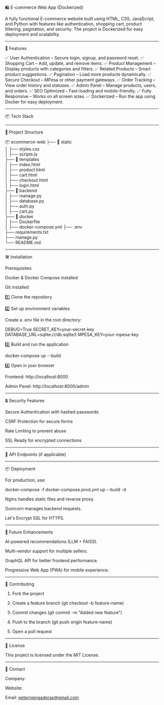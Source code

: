 🛍️ E-commerce Web App (Dockerized)

A fully functional E-commerce website built using HTML, CSS, JavaScript, and Python with features like authentication, shopping cart, product filtering, pagination, and security. The project is Dockerized for easy deployment and scalability.


---

🚀 Features

✅ User Authentication – Secure login, signup, and password reset.
✅ Shopping Cart – Add, update, and remove items.
✅ Product Management – Display products with categories and filters.
✅ Related Products – Smart product suggestions.
✅ Pagination – Load more products dynamically.
✅ Secure Checkout – MPesa or other payment gateways.
✅ Order Tracking – View order history and statuses.
✅ Admin Panel – Manage products, users, and orders.
✅ SEO Optimized – Fast-loading and mobile-friendly.
✅ Fully Responsive – Works on all screen sizes.
✅ Dockerized – Run the app using Docker for easy deployment.


---

📦 Tech Stack


---

📂 Project Structure

📦 ecommerce-web
├── 📁 static               
│   ├── styles.css         
│   ├── scripts.js         
├── 📁 templates            
│   ├── index.html         
│   ├── product.html       
│   ├── cart.html         
│   ├── checkout.html      
│   ├── login.html         
├── 📁 backend        
│   ├── manage.py          
│   ├── database.py       
│   ├── auth.py           
│   ├── cart.py           
├── 📁 docker             
│   ├── Dockerfile       
│   ├── docker-compose.yml 
├── .env                   
├── requirements.txt       
├── manage.py              
└── README.md      


---

🛠️ Installation

Prerequisites

Docker & Docker Compose installed

Git installed


1️⃣ Clone the repository



2️⃣ Set up environment variables

Create a .env file in the root directory:

DEBUG=True
SECRET_KEY=your-secret-key
DATABASE_URL=sqlite:///db.sqlite3
MPESA_KEY=your-mpesa-key

3️⃣ Build and run the application

docker-compose up --build

4️⃣ Open in your browser

Frontend: http://localhost:8000

Admin Panel: http://localhost:8000/admin



---

🔒 Security Features

Secure Authentication with hashed passwords

CSRF Protection for secure forms

Rate Limiting to prevent abuse

SSL Ready for encrypted connections



---

📖 API Endpoints (if applicable)


---

📦 Deployment

For production, use:

docker-compose -f docker-compose.prod.yml up --build -d

Nginx handles static files and reverse proxy.

Gunicorn manages backend requests.

Let's Encrypt SSL for HTTPS.



---

🚀 Future Enhancements

AI-powered recommendations (LLM + FAISS).

Multi-vendor support for multiple sellers.

GraphQL API for better frontend performance.

Progressive Web App (PWA) for mobile experience.



---

🤝 Contributing

1. Fork the project


2. Create a feature branch (git checkout -b feature-name)


3. Commit changes (git commit -m "Added new feature")


4. Push to the branch (git push origin feature-name)


5. Open a pull request




---

📜 License

This project is licensed under the MIT License.


---

📧 Contact

Company: 

Website: 

Email: peternjengaderas@gmail.com

